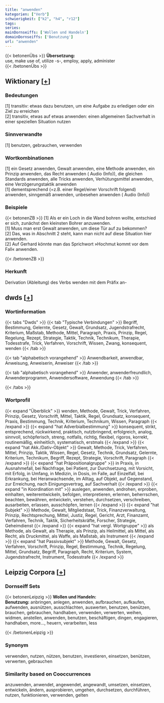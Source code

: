 ```yaml
---
title: "anwenden"
kategorien: ["Verb"]
schwierigkeit: ["k2", "h4", "r12"]
tags:
series:
mainDornseiffs: ['Wollen und Handeln']
domainDornseiffs: ['Benutzung']
url: "anwenden"
---
```


{{< betonenÜbs >}}
**Übersetzung:**  
use, make use of, utilize -s-, employ, apply, administer  
{{< /betonenÜbs >}}

## Wiktionary [[+](https://de.wiktionary.org/wiki/anwenden)]

### Bedeutungen
[1] transitiv: etwas dazu benutzen, um eine Aufgabe zu erledigen oder ein Ziel zu erreichen  
[2] transitiv, etwas auf etwas anwenden: einen allgemeinen Sachverhalt in einer speziellen Situation nutzen  

### Sinnverwandte
[1] benutzen, gebrauchen, verwenden  

### Wortkombinationen
[1] ein Gesetz anwenden, Gewalt anwenden, eine Methode anwenden, ein Prinzip anwenden, das Recht anwenden ( Audio (Info)), die gleichen Standards anwenden, alle Tricks anwenden, Verhütungsmittel anwenden, eine Verzögerungstaktik anwenden  
[1] dementsprechend (=z.B. einer Regel/einer Vorschrift folgend) anwenden, sinngemäß anwenden, unbesehen anwenden ( Audio (Info))  

### Beispiele
{{< betonenZB >}}
[1] Als er ein Loch in die Wand bohren wollte, entschied er sich, zunächst den kleinsten Bohrer anzuwenden.  
[1] Muss man erst Gewalt anwenden, um diese Tür auf zu bekommen?  
[2] Das, was in Abschnitt 2 steht, kann man nicht auf diese Situation hier anwenden.  
[2] Auf Gerhard könnte man das Sprichwort »Hochmut kommt vor dem Fall« anwenden.  

{{< /betonenZB >}}
### Herkunft
Derivation (Ableitung) des Verbs wenden mit dem Präfix an-  



## dwds [[+](https://www.dwds.de/wb/anwenden)]

### Wortinformation
{{< tabs "Dwds" >}}
{{< tab "Typische Verbindungen" >}}
Begriff, Bestimmung, Gelernte, Gesetz, Gewalt, Grundsatz, Jugendstrafrecht, Kriterium, Maßstab, Methode, Mittel, Paragraph, Praxis, Prinzip, Regel, Regelung, Rezept, Strategie, Taktik, Technik, Technikum, Therapie, Todesstrafe, Trick, Verfahren, Vorschrift, Wissen, Zwang, konsequent, wenden
{{< /tab >}}

{{< tab "alphabetisch vorangehend" >}}
Anwendbarkeit, anwendbar, Anweisung, Anweiserin, Anweiser
{{< /tab >}}

{{< tab "alphabetisch vorangehend" >}}
Anwender, anwenderfreundlich, Anwenderprogramm, Anwendersoftware, Anwendung
{{< /tab >}}

{{< /tabs >}}

### Wortprofil
{{< expand "Überblick" >}} wenden, Methode, Gewalt, Trick, Verfahren, Prinzip, Gesetz, Vorschrift, Mittel, Taktik, Regel, Grundsatz, konsequent, Praxis, Bestimmung, Technik, Kriterium, Technikum, Wissen, Paragraph {{< /expand >}}
{{< expand "hat Adverbialbestimmung" >}} konsequent, strikt, entsprechend, rückwirkend, praktisch, nutzbringend, erfolgreich, analog, sinnvoll, schöpferisch, streng, notfalls, richtig, flexibel, rigoros, korrekt, routinemäßig, einheitlich, systematisch, erstmals {{< /expand >}}
{{< expand "hat Akk./Dativ-Objekt" >}} Gewalt, Methode, Trick, Verfahren, Mittel, Prinzip, Taktik, Wissen, Regel, Gesetz, Technik, Grundsatz, Gelernte, Kriterium, Technikum, Begriff, Rezept, Strategie, Vorschrift, Paragraph {{< /expand >}}
{{< expand "hat Präpositionalgruppe" >}} in Praxis, in Ausnahmefall, bei Nachfrage, bei Patient, zur Durchsetzung, mit Vorsicht, mit Erfolg, in Umfang, in Medizin, in Dosis, im Falle, auf Einzelfall, bei Erkrankung, bei Heranwachsende, im Alltag, auf Objekt, auf Gegenstand, zur Erreichung, nach Einigungsvertrag, auf Sachverhalt {{< /expand >}}
{{< expand "in Koordination mit" >}} auslegen, anwenden, androhen, erproben, einhalten, weiterentwickeln, befolgen, interpretieren, erlernen, beherrschen, beachten, bewähren, entwickeln, verstehen, durchsetzen, verschreiben, ausarbeiten, erlassen, ausschöpfen, lernen {{< /expand >}}
{{< expand "hat Subjekt" >}} Methode, Gewalt, Mitgliedstaat, Trick, Finanzverwaltung, Prinzip, Rechtsprechung, Mittel, Justiz, Regel, Gericht, Arzt, Finanzamt, Verfahren, Technik, Taktik, Sicherheitskräfte, Forscher, Strategie, Geheimdienst {{< /expand >}}
{{< expand "hat vergl. Wortgruppe" >}} als Methode, als Gewalt, als Therapie, als Prinzip, als Heilmittel, als Mittel, als Recht, als Druckmittel, als Waffe, als Maßstab, als Instrument {{< /expand >}}
{{< expand "hat Passivsubjekt" >}} Methode, Gewalt, Gesetz, Verfahren, Vorschrift, Prinzip, Regel, Bestimmung, Technik, Regelung, Mittel, Grundsatz, Begriff, Paragraph, Recht, Kriterium, System, Jugendstrafrecht, Instrument, Todesstrafe {{< /expand >}}

## Leipzig Corpora [[+](https://corpora.uni-leipzig.de/en/res?word=anwenden&corpusId=deu_newscrawl-public_2018)]

### Dornseiff Sets
{{< betonenLeipzig >}}
**Wollen und Handeln:**  
**Benutzung:** anbringen, anlegen, anwenden, aufbrauchen, aufkaufen, aufwenden, ausnützen, ausschlachten, auswerten, benutzen, benützen, brauchen, gebrauchen, handhaben, verwenden, verwerten, weihen, widmen, anstellen, anwenden, benutzen, beschäftigen, dingen, engagieren, handhaben, more..., heuern, verarbeiten, less  

{{< /betonenLeipzig >}}

### Synonym
verwenden, nutzen, nützen, benutzen, investieren, einsetzen, benützen, verwerten, gebrauchen


### Similarity based on Cooccurrences
anzuwenden, anwendet, angewendet, angewandt, umsetzen, einsetzen, entwickeln, ändern, ausprobieren, umgehen, durchsetzen, durchführen, nutzen, funktionieren, verwenden, gelten

